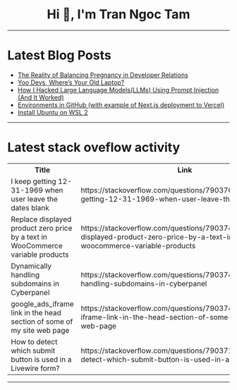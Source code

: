 <h1 align="center">Hi 👋, I'm Tran Ngoc Tam</h1>

---

# Latest Blog Posts 
<!-- BLOG-POST-LIST:START -->
- [The Reality of Balancing Pregnancy in Developer Relations](https://dev.to/blackgirlbytes/the-reality-of-balancing-pregnancy-in-developer-relations-2anp)
- [Yoo Devs, Where’s Your Old Laptop?](https://dev.to/teejayredex/yoo-devs-wheres-your-old-laptop-41c2)
- [How I Hacked Large Language Models&lpar;LLMs&rpar; Using Prompt Injection &lpar;And It Worked&rpar;](https://dev.to/fotiecodes/how-i-hacked-large-language-modelsllms-using-prompt-injection-and-it-worked-34jm)
- [Environments in GitHub &lpar;with example of Next.js deployment to Vercel&rpar;](https://dev.to/nausaf/environments-in-github-with-example-of-nextjs-deployment-to-vercel-3hmm)
- [Install Ubuntu on WSL 2](https://dev.to/prastha/install-ubuntu-on-wsl-2-3fei)
<!-- BLOG-POST-LIST:END -->

---

# Latest stack oveflow activity
<table>
  <tr><th>Title</th><th>Link</th></tr>
  <!-- STACKOVERFLOW:START --><tr><td>I keep getting 12-31-1969 when user leave the dates blank</td><td>https://stackoverflow.com/questions/79037625/i-keep-getting-12-31-1969-when-user-leave-the-dates-blank</td></tr><tr><td>Replace displayed product zero price by a text in WooCommerce variable products</td><td>https://stackoverflow.com/questions/79037464/replace-displayed-product-zero-price-by-a-text-in-woocommerce-variable-products</td></tr><tr><td>Dynamically handling subdomains in Cyberpanel</td><td>https://stackoverflow.com/questions/79037451/dynamically-handling-subdomains-in-cyberpanel</td></tr><tr><td>google_ads_iframe link in the head section of some of my site web page</td><td>https://stackoverflow.com/questions/79037421/google-ads-iframe-link-in-the-head-section-of-some-of-my-site-web-page</td></tr><tr><td>How to detect which submit button is used in a Livewire form?</td><td>https://stackoverflow.com/questions/79037128/how-to-detect-which-submit-button-is-used-in-a-livewire-form</td></tr><!-- STACKOVERFLOW:END -->
</table>

---


